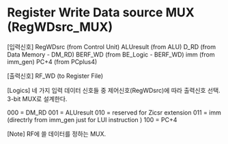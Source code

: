 # Register Write Data source MUX (RegWDsrc_MUX)

[입력신호]
RegWDsrc    (from Control Unit)
ALUresult   (from ALU)
D_RD        (from Data Memory - DM_RD)
BERF_WD     (from BE_Logic - BERF_WD)
imm         (from imm_gen)
PC+4        (from PCplus4)

[출력신호]
RF_WD       (to Register File)

[Logics]
네 가지 입력 데이터 신호들 중 제어신호(RegWDsrc)에 따라 출력신호 선택. 
3-bit MUX로 설계한다. 

000 = DM_RD
001 = ALUresult
010 = reserved for Zicsr extension
011 = imm (directrly from imm_gen just for LUI instruction )
100 = PC+4

[Note]
RF에 쓸 데이터를 정하는 MUX. 